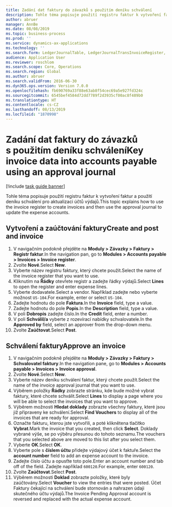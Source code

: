 ```yaml
---
title: Zadání dat faktury do závazků s použitím deníku schválení
description: Tohle téma popisuje použití registru faktur k vytvoření faktur a použití deníku schválení pro aktualizaci účtů výdajů.
author: abruer
manager: AnnBe
ms.date: 08/08/2019
ms.topic: business-process
ms.prod: ''
ms.service: dynamics-ax-applications
ms.technology: ''
ms.search.form: LedgerJournalTable, LedgerJournalTransInvoiceRegister, HcmWorkerLookUp, LedgerJournalTransApprove, LedgerJournalTransApproveFetchVouchers, LedgerTransVoucher
audience: Application User
ms.reviewer: roschlom
ms.search.scope: Core, Operations
ms.search.region: Global
ms.author: abruer
ms.search.validFrom: 2016-06-30
ms.dyn365.ops.version: Version 7.0.0
ms.openlocfilehash: fb690769a33f88e63ab8f54cec69a5e927fd324c
ms.sourcegitcommit: 6545bef4584d72dd7789f2d3935cf00ac8f489b0
ms.translationtype: HT
ms.contentlocale: cs-CZ
ms.lasthandoff: 08/13/2019
ms.locfileid: "1870998"
---
```

# <a name="key-invoice-data-into-accounts-payable-using-an-approval-journal"></a><span data-ttu-id="8efbe-103">Zadání dat faktury do závazků s použitím deníku schválení</span><span class="sxs-lookup"><span data-stu-id="8efbe-103">Key invoice data into accounts payable using an approval journal</span></span>

[!include [task guide banner](../../includes/task-guide-banner.md)]

<span data-ttu-id="8efbe-104">Tohle téma popisuje použití registru faktur k vytvoření faktur a použití deníku schválení pro aktualizaci účtů výdajů.</span><span class="sxs-lookup"><span data-stu-id="8efbe-104">This topic explains how to use the invoice register to create invoices and then use the approval journal to update the expense accounts.</span></span>

## <a name="create-and-post-and-invoice"></a><span data-ttu-id="8efbe-105">Vytvoření a zaúčtování faktury</span><span class="sxs-lookup"><span data-stu-id="8efbe-105">Create and post and invoice</span></span>
1. <span data-ttu-id="8efbe-106">V navigačním podokně přejděte na **Moduly > Závazky > Faktury > Registr faktur**.</span><span class="sxs-lookup"><span data-stu-id="8efbe-106">In the navigation pan, go to **Modules > Accounts payable > Invoices > Invoice register**.</span></span>
2. <span data-ttu-id="8efbe-107">Zvolte **Nové**.</span><span class="sxs-lookup"><span data-stu-id="8efbe-107">Select **New**.</span></span>
3. <span data-ttu-id="8efbe-108">Vyberte název registru faktury, který chcete použít.</span><span class="sxs-lookup"><span data-stu-id="8efbe-108">Select the name of the invoice register that you want to use.</span></span>
4. <span data-ttu-id="8efbe-109">Kliknutím na **Řádky** otevřete registr a zadejte řádky výdajů.</span><span class="sxs-lookup"><span data-stu-id="8efbe-109">Select **Lines** to open the register and enter expense lines.</span></span>
5. <span data-ttu-id="8efbe-110">Vyberte dodavatele.</span><span class="sxs-lookup"><span data-stu-id="8efbe-110">Select a vendor.</span></span> <span data-ttu-id="8efbe-111">Například zadejte nebo vyberte možnost `US-104`.</span><span class="sxs-lookup"><span data-stu-id="8efbe-111">For example, enter or select `US-104`.</span></span>
6. <span data-ttu-id="8efbe-112">Zadejte hodnotu do pole **Faktura**.</span><span class="sxs-lookup"><span data-stu-id="8efbe-112">In the **Invoice** field, type a value.</span></span>
7. <span data-ttu-id="8efbe-113">Zadejte hodnotu do pole **Popis**.</span><span class="sxs-lookup"><span data-stu-id="8efbe-113">In the **Description** field, type a value.</span></span>
8. <span data-ttu-id="8efbe-114">V poli **Dobropis** zadejte číslo.</span><span class="sxs-lookup"><span data-stu-id="8efbe-114">In the **Credit** field, enter a number.</span></span>
9. <span data-ttu-id="8efbe-115">V poli **Schválil/a** vyberte z rozevírací nabídky schvalovatele.</span><span class="sxs-lookup"><span data-stu-id="8efbe-115">In the **Approved by** field, select an approver from the drop-down menu.</span></span>
10. <span data-ttu-id="8efbe-116">Zvolte **Zaúčtovat**.</span><span class="sxs-lookup"><span data-stu-id="8efbe-116">Select **Post**.</span></span>

## <a name="approve-an-invoice"></a><span data-ttu-id="8efbe-117">Schválení faktury</span><span class="sxs-lookup"><span data-stu-id="8efbe-117">Approve an invoice</span></span>
1. <span data-ttu-id="8efbe-118">V navigačním podokně přejděte na **Moduly > Závazky > Faktury > Schvalovatel faktury**.</span><span class="sxs-lookup"><span data-stu-id="8efbe-118">In the navigation pane, go to **Modules > Accounts payable > Invoices > Invoice approval**.</span></span>
2. <span data-ttu-id="8efbe-119">Zvolte **Nové**.</span><span class="sxs-lookup"><span data-stu-id="8efbe-119">Select **New**.</span></span>
3. <span data-ttu-id="8efbe-120">Vyberte název deníku schválení faktur, který chcete použít.</span><span class="sxs-lookup"><span data-stu-id="8efbe-120">Select the name of the invoice approval journal that you want to use.</span></span>
4. <span data-ttu-id="8efbe-121">Výběrem položky **Řádky** zobrazte stránku, kde bude možné vybrat faktury, které chcete schválit.</span><span class="sxs-lookup"><span data-stu-id="8efbe-121">Select **Lines** to display a page where you will be able to select the invoices that you want to approve.</span></span>
5. <span data-ttu-id="8efbe-122">Výběrem možnosti **Hledat doklady** zobrazte všechny faktury, které jsou již připraveny ke schválení.</span><span class="sxs-lookup"><span data-stu-id="8efbe-122">Select **Find Vouchers** to display all of the invoices that are ready for approval.</span></span>
6. <span data-ttu-id="8efbe-123">Označte fakturu, kterou jste vytvořili, a poté kliknětena tlačítko **Vybrat**.</span><span class="sxs-lookup"><span data-stu-id="8efbe-123">Mark the invoice that you created, then click **Select**.</span></span> <span data-ttu-id="8efbe-124">Doklady vybrané výše, se po výběru přesunou do tohoto seznamu.</span><span class="sxs-lookup"><span data-stu-id="8efbe-124">The vouchers that you selected above are moved to this list after you select them.</span></span>  
7. <span data-ttu-id="8efbe-125">Vyberte **OK**.</span><span class="sxs-lookup"><span data-stu-id="8efbe-125">Select **OK**.</span></span>
8. <span data-ttu-id="8efbe-126">Vyberte pole s **číslem účtu** přidejte výdajový účet k faktuře.</span><span class="sxs-lookup"><span data-stu-id="8efbe-126">Select the **account number** field to add an expense account to the invoice.</span></span>
9. <span data-ttu-id="8efbe-127">Zadejte číslo účtu a opusťte toto pole.</span><span class="sxs-lookup"><span data-stu-id="8efbe-127">Enter an account number and tab off of the field.</span></span> <span data-ttu-id="8efbe-128">Zadejte například `600120`.</span><span class="sxs-lookup"><span data-stu-id="8efbe-128">For example, enter `600120`.</span></span>
10. <span data-ttu-id="8efbe-129">Zvolte **Zaúčtovat**.</span><span class="sxs-lookup"><span data-stu-id="8efbe-129">Select **Post**.</span></span>
11. <span data-ttu-id="8efbe-130">Výběrem možnosti **Doklad** zobrazte položky, které byly zaúčtovány.</span><span class="sxs-lookup"><span data-stu-id="8efbe-130">Select **Voucher** to view the entries that were posted.</span></span> <span data-ttu-id="8efbe-131">Účet Faktury čekající na schválení bude stornován a nahrazen údaji skutečného účtu výdajů.</span><span class="sxs-lookup"><span data-stu-id="8efbe-131">The Invoice Pending Approval account is reversed and replaced with the actual expense account.</span></span>  

